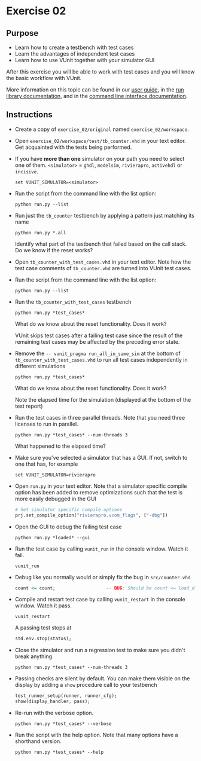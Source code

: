 # Exercise 02
## Purpose

* Learn how to create a testbench with test cases
* Learn the advantages of independent test cases
* Learn how to use VUnit together with your simulator GUI

After this exercise you will be able to work with test cases and you will know the basic workflow with VUnit.

More information on this topic can be found in our [user guide](http://vunit.github.io/user_guide.html), in the [run library documentation](http://vunit.github.io/run/user_guide.html), and in the [command line interface documentation](http://vunit.github.io/cli.html#).


## Instructions

* Create a copy of `exercise_02/original` named `exercise_02/workspace`.
* Open `exercise_02/workspace/test/tb_counter.vhd` in your text editor. Get acquainted with the tests being performed.
* If you have **more than one** simulator on your path you need to select one of them. `<simulator>` = `ghdl`, `modelsim`, `rivierapro`, `activehdl` or `incisive`.

	``` console
    set VUNIT_SIMULATOR=<simulator>
    ```
* Run the script from the command line with the list option:

    ``` console
    python run.py --list
    ```

* Run just the `tb_counter` testbench by applying a pattern just matching its name

    ``` console
    python run.py *.all
    ```

    Identify what part of the testbench that failed based on the call stack. Do we know if the reset works?

* Open `tb_counter_with_test_cases.vhd` in your text editor. Note how the test case comments of `tb_counter.vhd` are turned into VUnit test cases.

* Run the script from the command line with the list option:

    ``` console
    python run.py --list
    ```

* Run the `tb_counter_with_test_cases` testbench

    ``` console
    python run.py *test_cases*
    ```

    What do we know about the reset functionality. Does it work?

    VUnit skips test cases after a failing test case since the result of the remaining test cases may be affected by the preceding error state.

* Remove the `-- vunit_pragma run_all_in_same_sim` at the bottom of `tb_counter_with_test_cases.vhd` to run all test cases independently in different simulations

    ``` console
    python run.py *test_cases*
    ```

    What do we know about the reset functionality. Does it work?

    Note the elapsed time for the simulation (displayed at the bottom of the test report)

* Run the test cases in three parallel threads. Note that you need three licenses to run in parallel.

    ``` console
    python run.py *test_cases* --num-threads 3
    ```

    What happened to the elapsed time?

* Make sure you've selected a simulator that has a GUI. If not, switch to one that has, for example

    ``` console
    set VUNIT_SIMULATOR=rivierapro
    ```

* Open `run.py` in your text editor. Note that a simulator specific compile option has been added to remove optimizations such that the test is more easily debugged in the GUI

    ``` python
    # Set simulator specific compile options
    prj.set_compile_option("rivierapro.vcom_flags", ["-dbg"])
    ```

* Open the GUI to debug the failing test case

    ``` console
    python run.py *loaded* --gui
    ```

* Run the test case by calling `vunit_run` in the console window. Watch it fail.

    ``` console
    vunit_run
    ```

* Debug like you normally would or simply fix the bug in `src/counter.vhd`

    ``` vhdl
    count <= count;                   -- BUG: Should be count <= load_data;
    ```

* Compile and restart test case by calling `vunit_restart` in the console window. Watch it pass.

    ``` console
    vunit_restart
    ```

    A passing test stops at

    ``` vhdl
    std.env.stop(status);
    ```

* Close the simulator and run a regression test to make sure you didn't break anything

    ``` console
    python run.py *test_cases* --num-threads 3
    ```

* Passing checks are silent by default. You can make them visible on the display by adding a `show` procedure call to your testbench

    ``` vhdl
    test_runner_setup(runner, runner_cfg);
    show(display_handler, pass);
    ```

* Re-run with the verbose option.

    ``` console
    python run.py *test_cases* --verbose
    ```

* Run the script with the help option. Note that many options have a shorthand version.

    ``` console
    python run.py *test_cases* --help
    ```
